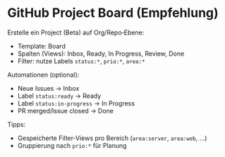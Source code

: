 # GitHub Project Board (Empfehlung)

Erstelle ein Project (Beta) auf Org/Repo‑Ebene:
- Template: Board
- Spalten (Views): Inbox, Ready, In Progress, Review, Done
- Filter: nutze Labels `status:*`, `prio:*`, `area:*`

Automationen (optional):
- Neue Issues → Inbox
- Label `status:ready` → Ready
- Label `status:in-progress` → In Progress
- PR merged/Issue closed → Done

Tipps:
- Gespeicherte Filter‑Views pro Bereich (`area:server`, `area:web`, …)
- Gruppierung nach `prio:*` für Planung

